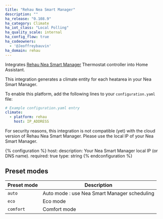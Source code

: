```yaml
---
title: "Rehau Nea Smart Manager"
description: ""
ha_release: "0.108.9"
ha_category: Climate
ha_iot_class: "Local Polling"
ha_quality_scale: internal
ha_config_flow: true
ha_codeowners:
  - '@Jeoffreybauvin'
ha_domain: rehau
---
```


Integrates [Rehau Nea Smart Manager](https://www.rehau.com/en-en/nea-smart/francais) Thermostat controller into Home Assistant.

This integration generates a climate entity for each heatarea in your Nea Smart Manager.

To enable this platform, add the following lines to your `configuration.yaml` file:

```yaml
# Example configuration.yaml entry
climate:
  - platform: rehau
    host: IP_ADDRESS
```

<div class='note warning'>
For security reasons, this integration is not compatible (yet) with the cloud version of Rehau Nea Smart Manager. Please use the local IP of your Nea Smart Manager.
</div>

{% configuration %}
host:
  description: Your Nea Smart Manager local IP (or DNS name).
  required: true
  type: string
{% endconfiguration %}

## Preset modes

| Preset mode | Description |
| ---------------------- | -------- |
| `auto` | Auto mode : use Nea Smart Manager scheduling
| `eco` | Eco mode
| `comfort` | Comfort mode
